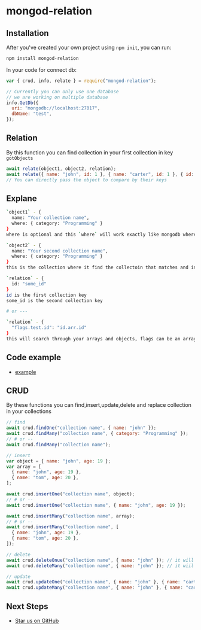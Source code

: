 # mongod-relation

## Installation

After you've created your own project using `npm init`, you can run:

```bash
npm install mongod-relation
```

In your code for connect db:

```javascript
var { crud, info, relate } = require("mongod-relation");

// Currently you can only use one database
// we are working on multiple database
info.GetDb({
  uri: "mongodb://localhost:27017",
  dbName: "test",
});
```

## Relation

By this function you can find collection in your first collection in key `gotObjects`

```javascript
await relate(object1, object2, relation);
await relate({ name: "john", id: 1 }, { name: "carter", id: 1 }, { id: "id" });
// You can directly pass the object to compare by their keys
```

## Explane

```bash
`object1` - {
  name: "Your collection name",
  where: { category: "Programming" }
}
where is optional and this `where` will work exactly like mongodb where work in there find function

`object2` - {
  name: "Your second collection name",
  where: { category: "Programming" }
}
this is the collection where it find the collectoin that matches and insert in object1.

`relation` - {
  id: "some_id"
}
id is the first collection key
some_id is the second collection key

# or ---

`relation` - {
  "flags.test.id": "id.arr.id"
}
this will search through your arrays and objects, flags can be an array or object
```

## Code example

- [example](https://github.com/shoaib-malik-org/mongod-relation-example)

## CRUD

By these functions you can find,insert,update,delete and replace collection in your collections

```javascript
// find
await crud.findOne("collection name", { name: "john" });
await crud.findMany("collection name", { category: "Programming" });
// # or --
await crud.findMany("collection name");

// insert
var object = { name: "john", age: 19 };
var array = [
  { name: "john", age: 19 },
  { name: "tom", age: 20 },
];

await crud.insertOne("collection name", object);
// # or --
await crud.insertOne("collection name", { name: "john", age: 19 });

await crud.insertMany("collection name", array);
// # or --
await crud.insertMany("collection name", [
  { name: "john", age: 19 },
  { name: "tom", age: 20 },
]);

// delete
await crud.deleteOnue("collection name", { name: "john" }); // it will only delete one collection
await crud.deleteMany("collection name", { name: "john" }); // it wiil delete the collections where the condition matche

// update
await crud.updateOne("collection name", { name: "john" }, { name: "carter" }); // it will only update one collection
await crud.updateMany("collection name", { name: "john" }, { name: "carter" }); // it will update record where the condition matches
```

## Next Steps

- [Star us on GitHub](https://github.com/shoaib-malik-org/mongodb-relation)
